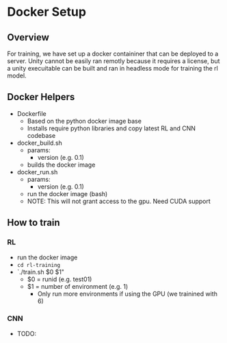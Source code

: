 # Docker Setup

## Overview
For training, we have set up a docker containiner that can be deployed to a server. Unity cannot be easily ran remotly because it requires a license, but a unity execuitable can be built and ran in headless mode for training the rl model.

## Docker Helpers
* Dockerfile
	- Based on the python docker image base
	- Installs require python libraries and copy latest RL and CNN codebase
* docker_build.sh
	* params:
		- version (e.g. 0.1)
	* builds the docker image
* docker_run.sh
	* params:
		- version (e.g. 0.1)
	* run the docker image (bash)
	* NOTE: This will not grant access to the gpu. Need CUDA support

## How to train
### RL
* run the docker image
* `cd rl-training`
* `./train.sh $0 $1"
	- $0 = runid (e.g. test01)
	- $1 = number of environment (e.g. 1)
		- Only run more environments if using the GPU (we trainined with 6)

### CNN
* TODO:
